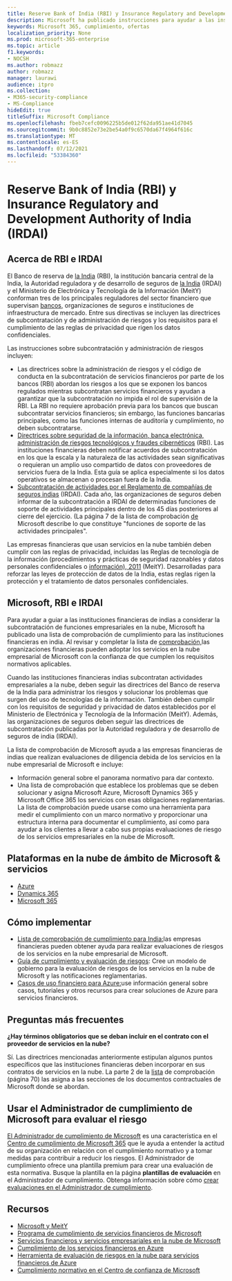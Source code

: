 ```yaml
---
title: Reserve Bank of India (RBI) y Insurance Regulatory and Development Authority of India (IRDAI)
description: Microsoft ha publicado instrucciones para ayudar a las instituciones financieras de India con la adopción en la nube.
keywords: Microsoft 365, cumplimiento, ofertas
localization_priority: None
ms.prod: microsoft-365-enterprise
ms.topic: article
f1.keywords:
- NOCSH
ms.author: robmazz
author: robmazz
manager: laurawi
audience: itpro
ms.collection:
- M365-security-compliance
- MS-Compliance
hideEdit: true
titleSuffix: Microsoft Compliance
ms.openlocfilehash: fbeb7cefc0096225b5de012f62da951ae41d7045
ms.sourcegitcommit: 9b0c8852e73e2be54a0f9c6570da67f4964f616c
ms.translationtype: MT
ms.contentlocale: es-ES
ms.lasthandoff: 07/12/2021
ms.locfileid: "53384360"
---
```

# <a name="reserve-bank-of-india-rbi-and-insurance-regulatory-and-development-authority-of-india-irdai"></a>Reserve Bank of India (RBI) y Insurance Regulatory and Development Authority of India (IRDAI)

## <a name="about-rbi-and-irdai"></a>Acerca de RBI e IRDAI

El Banco de reserva de [la India](https://www.rbi.org.in/) (RBI), la institución bancaria central de la India, la Autoridad reguladora y de desarrollo de seguros de [la India](https://www.irdai.gov.in/Defaulthome.aspx?page=H1) (IRDAI) y el Ministerio de Electrónica y Tecnología de la Información (MeitY) conforman tres de los principales reguladores del sector financiero que supervisan [bancos,](https://meity.gov.in/content/information-technology-act) organizaciones de seguros e instituciones de infraestructura de mercado. Entre sus directivas se incluyen las directrices de subcontratación y de administración de riesgos y los requisitos para el cumplimiento de las reglas de privacidad que rigen los datos confidenciales.

Las instrucciones sobre subcontratación y administración de riesgos incluyen:

- [](https://rbidocs.rbi.org.in/rdocs/notification/PDFs/73713.pdf) Las directrices sobre la administración de riesgos y el código de conducta en la subcontratación de servicios financieros por parte de los bancos (RBI) abordan los riesgos a los que se exponen los bancos regulados mientras subcontratan servicios financieros y ayudan a garantizar que la subcontratación no impida el rol de supervisión de la RBI. La RBI no requiere aprobación previa para los bancos que buscan subcontratar servicios financieros; sin embargo, las funciones bancarias principales, como las funciones internas de auditoría y cumplimiento, no deben subcontratarse.
- [Directrices sobre seguridad de la información, banca electrónica, administración de riesgos tecnológicos y fraudes cibernéticos](https://rbidocs.rbi.org.in/rdocs/content/PDFs/GBS300411F.pdf) (RBI). Las instituciones financieras deben notificar acuerdos de subcontratación en los que la escala y la naturaleza de las actividades sean significativas o requieran un amplio uso compartido de datos con proveedores de servicios fuera de la India. Esta guía se aplica especialmente si los datos operativos se almacenan o procesan fuera de la India.
- [Subcontratación de actividades por el Reglamento de compañías de seguros indias](https://www.irdai.gov.in/ADMINCMS/cms/frmGeneral_Layout.aspx?page=PageNo3149&flag=1) (IRDAI). Cada año, las organizaciones de seguros deben informar de la subcontratación a IRDAI de determinadas funciones de soporte de actividades principales dentro de los 45 días posteriores al cierre del ejercicio. (La página 7 de la lista de comprobación [de](https://servicetrust.microsoft.com/Documents/TrustDocuments?command=Download&downloadType=Document&downloadId=26f4af15-2771-4cd4-a7c7-9328149f9453&docTab=6d000410-c9e9-11e7-9a91-892aae8839ad_Compliance_Guides) Microsoft describe lo que constituye "funciones de soporte de las actividades principales".

Las empresas financieras que usan servicios en la nube también deben cumplir con las reglas de privacidad, incluidas las Reglas de tecnología de la información (procedimientos y prácticas de seguridad razonables y datos personales confidenciales o [información), 2011](https://meity.gov.in/sites/upload_files/dit/files/GSR313E_10511\(1\).pdf) (MeitY). Desarrolladas para reforzar las leyes de protección de datos de la India, estas reglas rigen la protección y el tratamiento de datos personales confidenciales.

## <a name="microsoft-rbi-and-irdai"></a>Microsoft, RBI e IRDAI

Para ayudar a guiar a las instituciones financieras de indias a considerar la subcontratación de funciones empresariales en la nube, Microsoft ha publicado una lista de comprobación de cumplimiento para las instituciones financieras en india. Al revisar y completar la lista de [comprobación,](https://servicetrust.microsoft.com/Documents/TrustDocuments?command=Download&downloadType=Document&downloadId=26f4af15-2771-4cd4-a7c7-9328149f9453&docTab=6d000410-c9e9-11e7-9a91-892aae8839ad_Compliance_Guides)las organizaciones financieras pueden adoptar los servicios en la nube empresarial de Microsoft con la confianza de que cumplen los requisitos normativos aplicables.

Cuando las instituciones financieras indias subcontratan actividades empresariales a la nube, deben seguir las directrices del Banco de reserva de la India para administrar los riesgos y solucionar los problemas que surgen del uso de tecnologías de la información. También deben cumplir con los requisitos de seguridad y privacidad de datos establecidos por el Ministerio de Electrónica y Tecnología de la Información (MeitY). Además, las organizaciones de seguros deben seguir las directrices de subcontratación publicadas por la Autoridad reguladora y de desarrollo de seguros de india (IRDAI).

La lista de comprobación de Microsoft ayuda a las empresas financieras de indias que realizan evaluaciones de diligencia debida de los servicios en la nube empresarial de Microsoft e incluye:

- Información general sobre el panorama normativo para dar contexto.
- Una lista de comprobación que establece los problemas que se deben solucionar y asigna Microsoft Azure, Microsoft Dynamics 365 y Microsoft Office 365 los servicios con esas obligaciones reglamentarias. La lista de comprobación puede usarse como una herramienta para medir el cumplimiento con un marco normativo y proporcionar una estructura interna para documentar el cumplimiento, así como para ayudar a los clientes a llevar a cabo sus propias evaluaciones de riesgo de los servicios empresariales en la nube de Microsoft.

## <a name="microsoft-in-scope-cloud-platforms--services"></a>Plataformas en la nube de ámbito de Microsoft & servicios

- [Azure](https://gallery.technet.microsoft.com/Overview-of-Azure-c1be3942)
- [Dynamics 365](https://aka.ms/d365-compliance-list)
- [Microsoft 365](https://servicetrust.microsoft.com/ViewPage/TrustDocuments?command=Download&downloadType=Document&downloadId=9f756cce-b15d-45a9-94d7-6a583dee4401&docTab=6d000410-c9e9-11e7-9a91-892aae8839ad_Compliance_Guides)

## <a name="how-to-implement"></a>Cómo implementar

- [Lista de comprobación de cumplimiento para India:](https://servicetrust.microsoft.com/Documents/TrustDocuments?command=Download&downloadType=Document&downloadId=26f4af15-2771-4cd4-a7c7-9328149f9453&docTab=6d000410-c9e9-11e7-9a91-892aae8839ad_Compliance_Guides)las empresas financieras pueden obtener ayuda para realizar evaluaciones de riesgos de los servicios en la nube empresarial de Microsoft.
- [Guía de cumplimiento y evaluación de riesgos](https://servicetrust.microsoft.com/ViewPage/TrustDocuments?command=Download&downloadType=Document&downloadId=edee9b14-3661-4a16-ba83-c35caf672bd7&docTab=6d000410-c9e9-11e7-9a91-892aae8839ad_FAQ_and_White_Papers): Cree un modelo de gobierno para la evaluación de riesgos de los servicios en la nube de Microsoft y las notificaciones reglamentarias.
- [Casos de uso financiero para Azure:](/azure/industry/financial/)use información general sobre casos, tutoriales y otros recursos para crear soluciones de Azure para servicios financieros.

## <a name="frequently-asked-questions"></a>Preguntas más frecuentes

**¿Hay términos obligatorios que se deban incluir en el contrato con el proveedor de servicios en la nube?**

Sí. Las directrices mencionadas anteriormente estipulan algunos puntos específicos que las instituciones financieras deben incorporar en sus contratos de servicios en la nube. La parte 2 de la [lista](https://servicetrust.microsoft.com/Documents/TrustDocuments?command=Download&downloadType=Document&downloadId=26f4af15-2771-4cd4-a7c7-9328149f9453&docTab=6d000410-c9e9-11e7-9a91-892aae8839ad_Compliance_Guides) de comprobación (página 70) las asigna a las secciones de los documentos contractuales de Microsoft donde se abordan.

## <a name="use-microsoft-compliance-manager-to-assess-your-risk"></a>Usar el Administrador de cumplimiento de Microsoft para evaluar el riesgo

[El Administrador de cumplimiento de Microsoft](/microsoft-365/compliance/compliance-manager) es una característica en el [Centro de cumplimiento de Microsoft 365](/microsoft-365/compliance/microsoft-365-compliance-center) que le ayuda a entender la actitud de su organización en relación con el cumplimiento normativo y a tomar medidas para contribuir a reducir los riesgos. El Administrador de cumplimiento ofrece una plantilla premium para crear una evaluación de esta normativa. Busque la plantilla en la página **plantillas de evaluación** en el Administrador de cumplimiento. Obtenga información sobre cómo [crear evaluaciones en el Administrador de cumplimiento](/microsoft-365/compliance/compliance-manager-assessments).

## <a name="resources"></a>Recursos

- [Microsoft y MeitY](offering-meity-india.md)
- [Programa de cumplimiento de servicios financieros de Microsoft](https://download.microsoft.com/download/6/4/7/64707E3E-6D3E-45D0-8207-A0EA3201B4A6/Microsoft%20Cloud%20-%20Financial%20Services%20Compliance%20Program%20\(Print\).pdf)
- [Servicios financieros y servicios empresariales en la nube de Microsoft](https://www.microsoft.com/trustcenter/cloudservices/financialservices)
- [Cumplimiento de los servicios financieros en Azure](https://azure.microsoft.com/resources/videos/azurecon-2015-financial-services-compliance-in-azure/)
- [Herramienta de evaluación de riesgos en la nube para servicios financieros de Azure](https://servicetrust.microsoft.com/ViewPage/FFIECBlueprint?command=Download&downloadType=Document&downloadId=079a1973-711a-428f-9312-9ddd290cff7b&docTab=c726d5c0-2d1e-11e8-a485-57140ec19669_PaaS)
- [Cumplimiento normativo en el Centro de confianza de Microsoft](https://www.microsoft.com/trust-center/compliance/compliance-overview)
